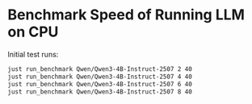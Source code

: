 # Benchmark Speed of Running LLM on CPU

Initial test runs:

```bash
just run_benchmark Qwen/Qwen3-4B-Instruct-2507 2 40
just run_benchmark Qwen/Qwen3-4B-Instruct-2507 4 40
just run_benchmark Qwen/Qwen3-4B-Instruct-2507 6 40
just run_benchmark Qwen/Qwen3-4B-Instruct-2507 8 40
```
